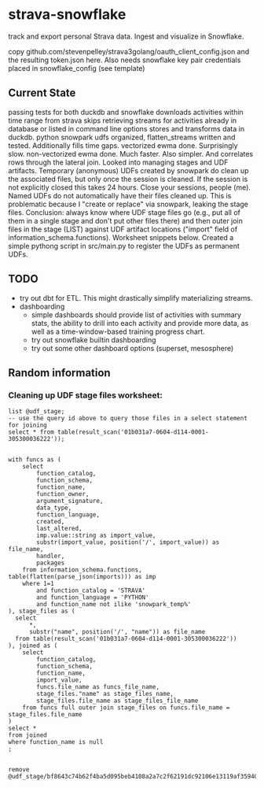 # strava-snowflake
track and export personal Strava data.  Ingest and visualize in Snowflake.

copy github.com/stevenpelley/strava3golang/oauth_client_config.json and the resulting token.json here.
Also needs snowflake key pair credentials placed in snowflake_config (see template)

## Current State
passing tests for both duckdb and snowflake
downloads activities within time range from strava
skips retrieving streams for activities already in database or listed in command line options
stores and transforms data in duckdb.
python snowpark udfs organized, flatten_streams written and tested.  Additionally fills time gaps.
vectorized ewma done.  Surprisingly slow.
non-vectorized ewma done.  Much faster.  Also simpler.  And correlates rows through the lateral join.
Looked into managing stages and UDF artifacts.  Temporary (anonymous) UDFs created by snowpark do clean up the associated files, but only once the session is cleaned.  If the session is not explicitly closed this takes 24 hours.  Close your sessions, people (me).  Named UDFs do not automatically have their files cleaned up.  This is problematic because I "create or replace" via snowpark, leaking the stage files.  Conclusion: always know where UDF stage files go (e.g., put all of them in a single stage and don't put other files there) and then outer join files in the stage (LIST) against UDF artifact locations ("import" field of information_schema.functions).  Worksheet snippets below.
Created a simple pythong script in src/main.py to register the UDFs as permanent UDFs.

## TODO
* try out dbt for ETL.  This might drastically simplify materializing streams.
* dashboarding
  * simple dashboards should provide list of activities with summary stats, the ability to drill into each activity and provide more data, as well as a time-window-based training progress chart.
  * try out snowflake builtin dashboarding
  * try out some other dashboard options (superset, mesosphere)

## Random information

### Cleaning up UDF stage files worksheet:
```
list @udf_stage;
-- use the query id above to query those files in a select statement for joining
select * from table(result_scan('01b031a7-0604-d114-0001-305300036222'));


with funcs as (
    select
        function_catalog,
        function_schema,
        function_name,
        function_owner,
        argument_signature,
        data_type,
        function_language,
        created,
        last_altered,
        imp.value::string as import_value,
        substr(import_value, position('/', import_value)) as file_name,
        handler,
        packages
    from information_schema.functions, table(flatten(parse_json(imports))) as imp
    where 1=1
        and function_catalog = 'STRAVA'
        and function_language = 'PYTHON'
        and function_name not ilike 'snowpark_temp%'
), stage_files as (
  select
      *,
      substr("name", position('/', "name")) as file_name
  from table(result_scan('01b031a7-0604-d114-0001-305300036222'))
), joined as (
    select
        function_catalog,
        function_schema,
        function_name,
        import_value,
        funcs.file_name as funcs_file_name,
        stage_files."name" as stage_files_name,
        stage_files.file_name as stage_files_file_name
    from funcs full outer join stage_files on funcs.file_name = stage_files.file_name
)
select *
from joined
where function_name is null
;


remove @udf_stage/bf8643c74b62f4ba5d095beb4108a2a7c2f62191dc92106e13119af3594010f7/src.zip;
```